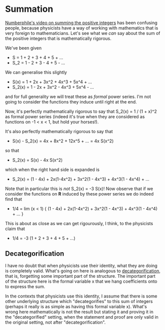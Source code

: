 # Summation

[Numberphile's video on summing the positive
integers](https://www.youtube.com/watch?v=w-I6XTVZXww) has been
confusing people, because physicists have a way of working with
mathematics that is very foreign to mathematicians.  Let's see what we
*can* say about the sum of the positive integers that is
mathematically rigorous.

We've been given

* S = 1 + 2 + 3 + 4 + 5 + ...
* S_2 = 1 - 2 + 3 - 4 + 5 - ...

We can generalise this slightly

* S(x) = 1 + 2x + 3x^2 + 4x^3 + 5x^4 + ...
* S_2(x) = 1 - 2x + 3x^2 - 4x^3 + 5x^4 - ...

and for full generality we will treat these as *formal* power series.
I'm not going to consider the functions they induce until right at the
end.

Now, it's perfectly mathematically rigorous to say that S_2(x) = 1 /
(1 + x)^2 as formal power series (indeed it's true when they are
considered as functions on -1 < x < 1, but hold your horses!).

It's also perfectly mathematically rigorous to say that

* S(x) - S_2(x) = 4x + 8x^2 + 12x^5 + ... = 4x S(x^2)

so that

* S_2(x) = S(x) - 4x S(x^2)

which when the right hand side is expanded is

* S_2(x) = (1 - 4x) + 2x(1-4x^2) + 3x^2(1 - 4x^3) + 4x^3(1 - 4x^4) + ...

Note that in particular this is *not* S_2(x) = -3 S(x)!  Now observe
that if we consider the functions on **R** induced by these power
series we do indeed find that

* 1/4 = lim (x < 1) { (1 - 4x) + 2x(1-4x^2) + 3x^2(1 - 4x^3) + 4x^3(1 - 4x^4) + ... }

This is about as close as we can get rigourously, I think, to
the physicists claim that

* 1/4 = -3 (1 + 2 + 3 + 4 + 5 + ...)

## Decategorification

I have no doubt that when physicists use their identity, what they are
doing is completely valid.  What's going on here is analogous to
[decategorification](http://ncatlab.org/nlab/show/decategorification),
that is, forgetting some important part of the structure.  The
important part of the structure here is the formal variable x that we
hang coefficients onto to express the sum.

In the contexts that physicists use this identity, I assume that there
is some other underlying structure which "decategorifies" to this sum
of integers (perhaps it really is as simple as having this formal
variable x).  What's wrong here mathematically is not the result but
stating it and proving it in the "decategorified" setting, when the
statement and proof are only valid in the original setting, not
after "decategorification".


